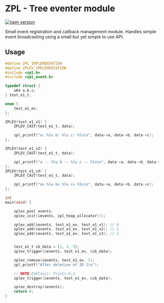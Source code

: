 # ZPL - Tree eventer module
[![npm version](https://badge.fury.io/js/zpl_event.c.svg)](https://badge.fury.io/js/zpl_event.c)

Small event registration and callback management module. Handles simple event broadcasting using a small but yet simple to use API.


## Usage

```c
#define ZPL_IMPLEMENTATION
#define ZPLEV_IMPLEMENTATION
#include <zpl.h>
#include <zpl_event.h>

typedef struct {
    u64 a,b,c;
} test_e1_t;

enum {
    test_e1_ev,
};

ZPLEV(test_e1_v1) {
    ZPLEV_CAST(test_e1_t, data);

    zpl_printf("a: %lu b: %lu c: %lu\n", data->a, data->b, data->c);
};

ZPLEV(test_e1_v2) {
    ZPLEV_CAST(test_e1_t, data);

    zpl_printf("a -- %lu b -- %lu c -- %lu\n", data->a, data->b, data->c);
};
ZPLEV(test_e1_v3) {
    ZPLEV_CAST(test_e1_t, data);

    zpl_printf("a> %lu b> %lu c> %lu\n", data->a, data->b, data->c);
};

int
main(void) {

    zplev_pool events;
    zplev_init(&events, zpl_heap_allocator());

    zplev_add(&events, test_e1_ev, test_e1_v1); // 0
    zplev_add(&events, test_e1_ev, test_e1_v2); // 1
    zplev_add(&events, test_e1_ev, test_e1_v3); // 2


    test_e1_t cb_data = {1, 2, 3};
    zplev_trigger(&events, test_e1_ev, &cb_data);

    zplev_remove(&events, test_e1_ev, 1);
    zpl_printf("After deletion of ID 1\n");

    // NOTE(ZaKlaus): Prints 0,2
    zplev_trigger(&events, test_e1_ev, &cb_data);

    zplev_destroy(&events);
    return 0;
}
```